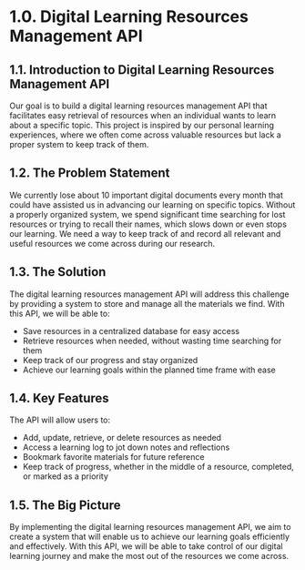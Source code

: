 # 1.0. Digital Learning Resources Management API
## 1.1. Introduction to Digital Learning Resources Management API
Our goal is to build a digital learning resources management API that facilitates easy retrieval of resources when an individual wants to learn about a specific topic. This project is inspired by our personal learning experiences, where we often come across valuable resources but lack a proper system to keep track of them.

## 1.2. The Problem Statement
We currently lose about 10 important digital documents every month that could have assisted us in advancing our learning on specific topics. Without a properly organized system, we spend significant time searching for lost resources or trying to recall their names, which slows down or even stops our learning. We need a way to keep track of and record all relevant and useful resources we come across during our research.

## 1.3. The Solution
The digital learning resources management API will address this challenge by providing a system to store and manage all the materials we find. With this API, we will be able to:
* Save resources in a centralized database for easy access
* Retrieve resources when needed, without wasting time searching for them
* Keep track of our progress and stay organized
* Achieve our learning goals within the planned time frame with ease

## 1.4. Key Features
The API will allow users to:
* Add, update, retrieve, or delete resources as needed
* Access a learning log to jot down notes and reflections
* Bookmark favorite materials for future reference
* Keep track of progress, whether in the middle of a resource, completed, or marked as a priority

## 1.5. The Big Picture
By implementing the digital learning resources management API, we aim to create a system that will enable us to achieve our learning goals efficiently and effectively. With this API, we will be able to take control of our digital learning journey and make the most out of the resources we come across.
